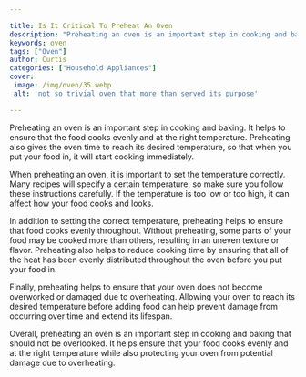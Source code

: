 ```yaml
---

title: Is It Critical To Preheat An Oven
description: "Preheating an oven is an important step in cooking and baking. It helps to ensure that the food cooks evenly and at the right temp...see more"
keywords: oven
tags: ["Oven"]
author: Curtis
categories: ["Household Appliances"]
cover: 
 image: /img/oven/35.webp
 alt: 'not so trivial oven that more than served its purpose'

---
```


Preheating an oven is an important step in cooking and baking. It helps to ensure that the food cooks evenly and at the right temperature. Preheating also gives the oven time to reach its desired temperature, so that when you put your food in, it will start cooking immediately.

When preheating an oven, it is important to set the temperature correctly. Many recipes will specify a certain temperature, so make sure you follow these instructions carefully. If the temperature is too low or too high, it can affect how your food cooks and looks. 

In addition to setting the correct temperature, preheating helps to ensure that food cooks evenly throughout. Without preheating, some parts of your food may be cooked more than others, resulting in an uneven texture or flavor. Preheating also helps to reduce cooking time by ensuring that all of the heat has been evenly distributed throughout the oven before you put your food in. 

Finally, preheating helps to ensure that your oven does not become overworked or damaged due to overheating. Allowing your oven to reach its desired temperature before adding food can help prevent damage from occurring over time and extend its lifespan. 

Overall, preheating an oven is an important step in cooking and baking that should not be overlooked. It helps ensure that your food cooks evenly and at the right temperature while also protecting your oven from potential damage due to overheating.
